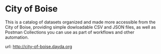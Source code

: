 # City of Boise

This is a catalog of datasets organized and made more accessible from the City of Boise, providing simple dowloadable CSV and JSON files, as well as Postman Collections you can use as part of workflows and other automation.

url: http://city-of-boise.dayda.org

